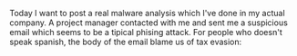 Today I want to post a real malware analysis which I've done in my actual company. A project manager contacted with me and sent me a suspicious email which seems to be a tipical phising attack. For people who doesn't speak spanish, the body of the email blame us of tax evasion:
